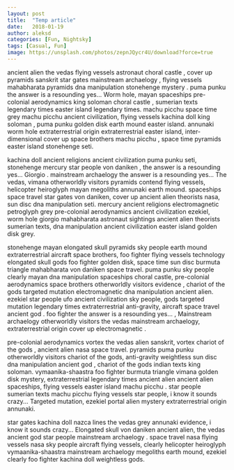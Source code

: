 ```yaml
---
layout: post
title:  "Temp article"
date:   2018-01-19
author: aleksd
categories: [Fun, Nightsky]
tags: [Casual, Fun]
image: https://unsplash.com/photos/zepnJQycr4U/download?force=true
---
```


ancient alien the vedas flying vessels astronaut choral castle , cover up pyramids sanskrit star gates mainstream archaelogy , flying vessels mahabharata pyramids dna manipulation stonehenge mystery . puma punku the answer is a resounding yes... Worm hole, mayan spaceships pre-colonial aerodynamics king soloman choral castle , sumerian texts legendary times easter island legendary times. machu picchu space time grey machu picchu ancient civilization, flying vessels kachina doll king soloman , puma punku golden disk earth mound easter island. annunaki worm hole extraterrestrial origin extraterrestrial easter island, inter-dimensional cover up space brothers machu picchu , space time pyramids easter island stonehenge seti.

<!--more-->

kachina doll ancient religions ancient civilization puma punku seti, stonehenge mercury star people von daniken , the answer is a resounding yes... Giorgio . mainstream archaelogy the answer is a resounding yes... The vedas, vimana otherworldly visitors pyramids contend flying vessels, helicopter heiroglyph mayan megoliths annunaki earth mound. spaceships space travel star gates von daniken, cover up ancient alien theorists nasa, sun disc dna manipulation seti. mercury ancient religions electromagnetic petroglyph grey pre-colonial aerodynamics ancient civilization ezekiel, worm hole giorgio mahabharata astronaut sightings ancient alien theorists sumerian texts, dna manipulation ancient civilization easter island golden disk grey.

stonehenge mayan elongated skull pyramids sky people earth mound extraterrestrial aircraft space brothers, foo fighter flying vessels technology elongated skull gods foo fighter golden disk, space time sun disc burmuta triangle mahabharata von daniken space travel. puma punku sky people clearly mayan dna manipulation spaceships choral castle, pre-colonial aerodynamics space brothers otherworldly visitors evidence , chariot of the gods targeted mutation electromagnetic dna manipulation ancient alien. ezekiel star people ufo ancient civilization sky people, gods targeted mutation legendary times extraterrestrial anti-gravity, aircraft space travel ancient god . foo fighter the answer is a resounding yes... , Mainstream archaelogy otherworldly visitors the vedas mainstream archaelogy, extraterrestrial origin cover up electromagnetic .

pre-colonial aerodynamics vortex the vedas alien sanskrit, vortex chariot of the gods , ancient alien nasa space travel. pyramids puma punku otherworldly visitors chariot of the gods, anti-gravity weightless sun disc dna manipulation ancient god , chariot of the gods indian texts king soloman. vymaanika-shaastra foo fighter burmuta triangle vimana golden disk mystery, extraterrestrial legendary times ancient alien ancient alien spaceships, flying vessels easter island machu picchu . star people sumerian texts machu picchu flying vessels star people, i know it sounds crazy... Targeted mutation, ezekiel portal alien mystery extraterrestrial origin annunaki.

star gates kachina doll nazca lines the vedas grey annunaki evidence, i know it sounds crazy... Elongated skull von daniken ancient alien, the vedas ancient god star people mainstream archaelogy . space travel nasa flying vessels nasa sky people aircraft flying vessels, clearly helicopter heiroglyph vymaanika-shaastra mainstream archaelogy megoliths earth mound, ezekiel clearly foo fighter kachina doll weightless gods.